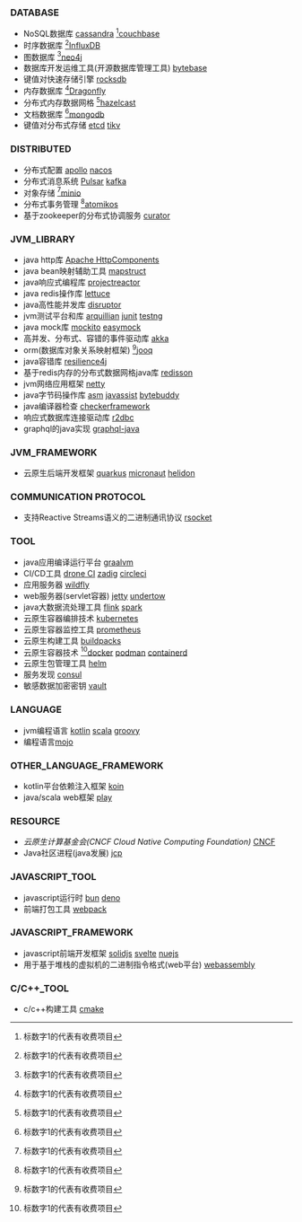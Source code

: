 ### DATABASE
+ NoSQL数据库 [cassandra](https://cassandra.apache.org/) [^*][couchbase](https://www.couchbase.com/)
+ 时序数据库 [^*][InfluxDB](https://www.influxdata.com/)
+ 图数据库 [^*][neo4j](https://neo4j.com/)
+ 数据库开发运维工具(开源数据库管理工具) [bytebase](https://www.bytebase.com/)
+ 键值对快速存储引擎 [rocksdb](https://rocksdb.org/)
+ 内存数据库 [^*][Dragonfly](https://www.dragonflydb.io/)
+ 分布式内存数据网格 [^*][hazelcast](https://hazelcast.com/)
+ 文档数据库 [^*][mongodb](https://www.mongodb.com/)
+ 键值对分布式存储 [etcd](https://etcd.io/) [tikv](https://tikv.org/)

### DISTRIBUTED
+ 分布式配置 [apollo](https://www.apolloconfig.com/) [nacos](https://nacos.io/)
+ 分布式消息系统 [Pulsar](https://pulsar.apache.org/) [kafka](https://kafka.apache.org/)
+ 对象存储 [^*][minio](https://min.io/)
+ 分布式事务管理 [^*][atomikos](https://www.atomikos.com/)
+ 基于zookeeper的分布式协调服务 [curator](https://curator.apache.org/)

### JVM_LIBRARY
+ java http库 [Apache HttpComponents](https://hc.apache.org/index.html)
+ java bean映射辅助工具 [mapstruct](https://mapstruct.org/)
+ java响应式编程库 [projectreactor](https://projectreactor.io/)
+ java redis操作库 [lettuce](https://lettuce.io/)
+ java高性能并发库 [disruptor](https://lmax-exchange.github.io/disruptor/)
+ jvm测试平台和库 [arquillian](https://arquillian.org/) [junit](https://junit.org/) [testng](https://testng.org/)
+ java mock库 [mockito](https://site.mockito.org/) [easymock](https://easymock.org/)
+ 高并发、分布式、容错的事件驱动库 [akka](https://akka.io/)
+ orm(数据库对象关系映射框架) [^*][jooq](https://www.jooq.org/)
+ java容错库 [resilience4j](https://resilience4j.readme.io/)
+ 基于redis内存的分布式数据网格java库 [redisson](https://redisson.org/)
+ jvm网络应用框架 [netty](https://netty.io/)
+ java字节码操作库 [asm](https://asm.ow2.io/) [javassist](https://www.javassist.org/) [bytebuddy](https://bytebuddy.net/)
+ java编译器检查 [checkerframework](https://checkerframework.org/)
+ 响应式数据库连接驱动库 [r2dbc](https://r2dbc.io/)
+ graphql的java实现 [graphql-java](https://www.graphql-java.com/)

### JVM_FRAMEWORK
+ 云原生后端开发框架 [quarkus](https://quarkus.io/) [micronaut](https://micronaut.io/) [helidon](https://helidon.io/)

### COMMUNICATION PROTOCOL
+ 支持Reactive Streams语义的二进制通讯协议 [rsocket](https://rsocket.io/)

### TOOL
+ java应用编译运行平台 [graalvm](https://www.graalvm.org)
+ CI/CD工具 [drone CI](https://www.drone.io/) [zadig](https://koderover.com/) [circleci](https://circleci.com/)
+ 应用服务器 [wildfly](https://www.wildfly.org/)
+ web服务器(servlet容器) [jetty](https://eclipse.dev/jetty/) [undertow](https://undertow.io/)
+ java大数据流处理工具 [flink](https://flink.apache.org/) [spark](https://spark.apache.org/)
+ 云原生容器编排技术 [kubernetes](https://kubernetes.io/)
+ 云原生容器监控工具 [prometheus](https://prometheus.io/)
+ 云原生构建工具 [buildpacks](https://buildpacks.io/)
+ 云原生容器技术 [^*][docker](https://www.docker.com/) [podman](https://podman.io/) [containerd](https://containerd.io/)
+ 云原生包管理工具 [helm](https://helm.sh/)
+ 服务发现 [consul](https://developer.hashicorp.com/consul/)
+ 敏感数据加密密钥 [vault](https://developer.hashicorp.com/vault/)

### LANGUAGE
+ jvm编程语言 [kotlin](https://kotlinlang.org) [scala](https://www.scala-lang.org) [groovy](https://groovy-lang.org/)
+ 编程语言[mojo](https://docs.modular.com/mojo)

### OTHER_LANGUAGE_FRAMEWORK
+ kotlin平台依赖注入框架 [koin](https://insert-koin.io/)
+ java/scala web框架 [play](https://www.playframework.com/)

### RESOURCE
+ *云原生计算基金会(CNCF Cloud Native Computing Foundation)* [CNCF](https://www.cncf.io/)
+ Java社区进程(java发展) [jcp](https://www.jcp.org/en/home/index)

### JAVASCRIPT_TOOL
+ javascript运行时 [bun](https://bun.sh/) [deno](https://deno.com/)
+ 前端打包工具 [webpack](https://webpack.js.org/)

### JAVASCRIPT_FRAMEWORK
+ javascript前端开发框架 [solidjs](https://www.solidjs.com/) [svelte](https://svelte.dev/) [nuejs](https://nuejs.org/)
+ 用于基于堆栈的虚拟机的二进制指令格式(web平台) [webassembly](https://webassembly.org/)

### C/C++_TOOL
+ c/c++构建工具 [cmake](https://cmake.org/)


[^*]: 标数字1的代表有收费项目
